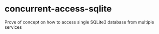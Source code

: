 # concurrent-access-sqlite
Prove of concept on how to access single SQLite3 database from multiple services
